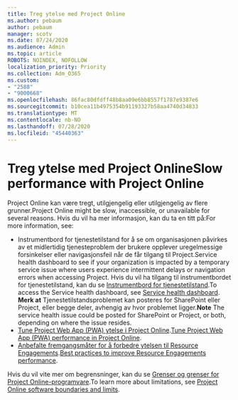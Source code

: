 ```yaml
---
title: Treg ytelse med Project Online
ms.author: pebaum
author: pebaum
manager: scotv
ms.date: 07/24/2020
ms.audience: Admin
ms.topic: article
ROBOTS: NOINDEX, NOFOLLOW
localization_priority: Priority
ms.collection: Adm_O365
ms.custom:
- "2588"
- "9000668"
ms.openlocfilehash: 86fac80dfdff48b8aa09e6bb8557f1787e9387e6
ms.sourcegitcommit: b10cea11b4975354b91193327b58aa4740d34833
ms.translationtype: MT
ms.contentlocale: nb-NO
ms.lasthandoff: 07/28/2020
ms.locfileid: "45440363"
---
```

# <a name="slow-performance-with-project-online"></a><span data-ttu-id="2492f-102">Treg ytelse med Project Online</span><span class="sxs-lookup"><span data-stu-id="2492f-102">Slow performance with Project Online</span></span>

<span data-ttu-id="2492f-103">Project Online kan være tregt, utilgjengelig eller utilgjengelig av flere grunner.</span><span class="sxs-lookup"><span data-stu-id="2492f-103">Project Online might be slow, inaccessible, or unavailable for several reasons.</span></span> <span data-ttu-id="2492f-104">Hvis du vil ha mer informasjon, kan du ta en titt på:</span><span class="sxs-lookup"><span data-stu-id="2492f-104">For more information, see:</span></span>

- <span data-ttu-id="2492f-105">Instrumentbord for tjenestetilstand for å se om organisasjonen påvirkes av et midlertidig tjenesteproblem der brukere opplever uregelmessige forsinkelser eller navigasjonsfeil når de får tilgang til Project.</span><span class="sxs-lookup"><span data-stu-id="2492f-105">Service health dashboard to see if your organization is impacted by a temporary service issue where users experience intermittent delays or navigation errors when accessing Project.</span></span> <span data-ttu-id="2492f-106">Hvis du vil ha tilgang til instrumentbordet for tjenestetilstand, kan du se [Instrumentbord for tjenestetilstand](https://admin.microsoft.com/AdminPortal/Home#/servicehealth).</span><span class="sxs-lookup"><span data-stu-id="2492f-106">To access the Service health dashboard, see [Service health dashboard](https://admin.microsoft.com/AdminPortal/Home#/servicehealth).</span></span></br>
    <span data-ttu-id="2492f-107">**Merk at**  Tjenestetilstandsproblemet kan posteres for SharePoint eller Project, eller begge deler, avhengig av hvor problemet ligger.</span><span class="sxs-lookup"><span data-stu-id="2492f-107">**Note**  The service health issue could be posted for SharePoint or Project, or both, depending on where the issue resides.</span></span>
- <span data-ttu-id="2492f-108">[Tune Project Web App (PWA) ytelse i Project Online](https://docs.microsoft.com/projectonline/tune-project-online-performance).</span><span class="sxs-lookup"><span data-stu-id="2492f-108">[Tune Project Web App (PWA) performance in Project Online](https://docs.microsoft.com/projectonline/tune-project-online-performance).</span></span>
- <span data-ttu-id="2492f-109">[Anbefalte fremgangsmåter for å forbedre ytelsen til Resource Engagements](https://docs.microsoft.com/projectonline/best-practices-to-improve-resource-engagements-performance).</span><span class="sxs-lookup"><span data-stu-id="2492f-109">[Best practices to improve Resource Engagements performance](https://docs.microsoft.com/projectonline/best-practices-to-improve-resource-engagements-performance).</span></span>

<span data-ttu-id="2492f-110">Hvis du vil vite mer om begrensninger, kan du se [Grenser og grenser for Project Online-programvare](https://docs.microsoft.com/projectonline/project-online-software-boundaries-and-limits).</span><span class="sxs-lookup"><span data-stu-id="2492f-110">To learn more about limitations, see [Project Online software boundaries and limits](https://docs.microsoft.com/projectonline/project-online-software-boundaries-and-limits).</span></span>